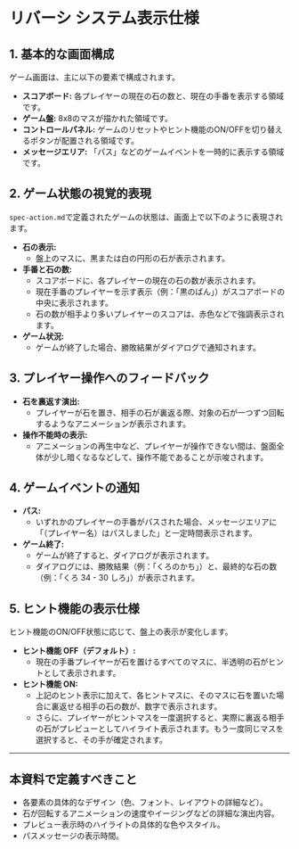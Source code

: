 # リバーシ システム表示仕様

## 1. 基本的な画面構成
ゲーム画面は、主に以下の要素で構成されます。

- **スコアボード:** 各プレイヤーの現在の石の数と、現在の手番を表示する領域です。
- **ゲーム盤:** 8x8のマスが描かれた領域です。
- **コントロールパネル:** ゲームのリセットやヒント機能のON/OFFを切り替えるボタンが配置される領域です。
- **メッセージエリア:** 「パス」などのゲームイベントを一時的に表示する領域です。

## 2. ゲーム状態の視覚的表現
`spec-action.md`で定義されたゲームの状態は、画面上で以下のように表現されます。

- **石の表示:**
  - 盤上のマスに、黒または白の円形の石が表示されます。
- **手番と石の数:**
  - スコアボードに、各プレイヤーの現在の石の数が表示されます。
  - 現在手番のプレイヤーを示す表示（例：「黒のばん」）がスコアボードの中央に表示されます。
  - 石の数が相手より多いプレイヤーのスコアは、赤色などで強調表示されます。
- **ゲーム状況:**
  - ゲームが終了した場合、勝敗結果がダイアログで通知されます。

## 3. プレイヤー操作へのフィードバック
- **石を裏返す演出:**
  - プレイヤーが石を置き、相手の石が裏返る際、対象の石が一つずつ回転するようなアニメーションが表示されます。
- **操作不能時の表示:**
  - アニメーションの再生中など、プレイヤーが操作できない間は、盤面全体が少し暗くなるなどして、操作不能であることが示唆されます。

## 4. ゲームイベントの通知
- **パス:**
  - いずれかのプレイヤーの手番がパスされた場合、メッセージエリアに「（プレイヤー名）はパスしました」と一定時間表示されます。
- **ゲーム終了:**
  - ゲームが終了すると、ダイアログが表示されます。
  - ダイアログには、勝敗結果（例：「くろのかち」）と、最終的な石の数（例：「くろ 34 - 30 しろ」）が表示されます。

## 5. ヒント機能の表示仕様
ヒント機能のON/OFF状態に応じて、盤上の表示が変化します。

- **ヒント機能 OFF（デフォルト）:**
  - 現在の手番プレイヤーが石を置けるすべてのマスに、半透明の石がヒントとして表示されます。
- **ヒント機能 ON:**
  - 上記のヒント表示に加えて、各ヒントマスに、そのマスに石を置いた場合に裏返せる相手の石の数が、数字で表示されます。
  - さらに、プレイヤーがヒントマスを一度選択すると、実際に裏返る相手の石がプレビューとしてハイライト表示されます。もう一度同じマスを選択すると、その手が確定されます。

---
## 本資料で定義すべきこと
- 各要素の具体的なデザイン（色、フォント、レイアウトの詳細など）。
- 石が回転するアニメーションの速度やイージングなどの詳細な演出内容。
- プレビュー表示時のハイライトの具体的な色やスタイル。
- パスメッセージの表示時間。
